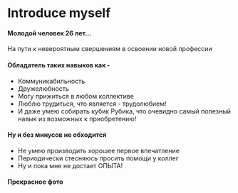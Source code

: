 # Introduce myself
#### Молодой человек 26 лет...
На пути к невероятным свершениям в освоении новой профессии 
#### Обладатель таких навыков как -
* Коммуникабильность
* Дружелюбность
* Могу прижиться в любом коллективе
* Люблю трудиться, что является - трудолюбием!
* И даже умею собирать кубик Рубика, что очевидно самый полезный навык из возможных к приобретению!
#### Ну и без минусов не обходится
* Не умею производить хорошее первое впечатление
* Периодически стесняюсь просить помощи у коллег
* Ну и пока мне не достает ОПЫТА!
#### Прекрасное фото

